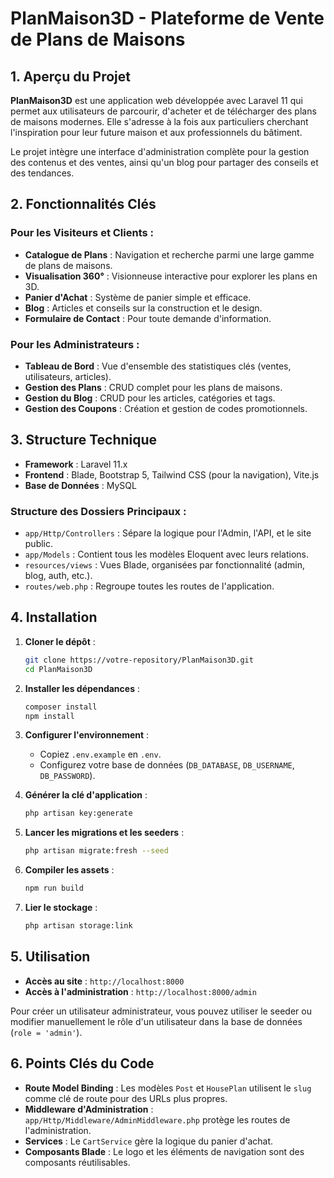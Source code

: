 # PlanMaison3D - Plateforme de Vente de Plans de Maisons

## 1. Aperçu du Projet

**PlanMaison3D** est une application web développée avec Laravel 11 qui permet aux utilisateurs de parcourir, d'acheter et de télécharger des plans de maisons modernes. Elle s'adresse à la fois aux particuliers cherchant l'inspiration pour leur future maison et aux professionnels du bâtiment.

Le projet intègre une interface d'administration complète pour la gestion des contenus et des ventes, ainsi qu'un blog pour partager des conseils et des tendances.

## 2. Fonctionnalités Clés

### Pour les Visiteurs et Clients :
- **Catalogue de Plans** : Navigation et recherche parmi une large gamme de plans de maisons.
- **Visualisation 360°** : Visionneuse interactive pour explorer les plans en 3D.
- **Panier d'Achat** : Système de panier simple et efficace.
- **Blog** : Articles et conseils sur la construction et le design.
- **Formulaire de Contact** : Pour toute demande d'information.

### Pour les Administrateurs :
- **Tableau de Bord** : Vue d'ensemble des statistiques clés (ventes, utilisateurs, articles).
- **Gestion des Plans** : CRUD complet pour les plans de maisons.
- **Gestion du Blog** : CRUD pour les articles, catégories et tags.
- **Gestion des Coupons** : Création et gestion de codes promotionnels.

## 3. Structure Technique

- **Framework** : Laravel 11.x
- **Frontend** : Blade, Bootstrap 5, Tailwind CSS (pour la navigation), Vite.js
- **Base de Données** : MySQL

### Structure des Dossiers Principaux :
- `app/Http/Controllers` : Sépare la logique pour l'Admin, l'API, et le site public.
- `app/Models` : Contient tous les modèles Eloquent avec leurs relations.
- `resources/views` : Vues Blade, organisées par fonctionnalité (admin, blog, auth, etc.).
- `routes/web.php` : Regroupe toutes les routes de l'application.

## 4. Installation

1.  **Cloner le dépôt** :
    ```bash
    git clone https://votre-repository/PlanMaison3D.git
    cd PlanMaison3D
    ```

2.  **Installer les dépendances** :
    ```bash
    composer install
    npm install
    ```

3.  **Configurer l'environnement** :
    - Copiez `.env.example` en `.env`.
    - Configurez votre base de données (`DB_DATABASE`, `DB_USERNAME`, `DB_PASSWORD`).

4.  **Générer la clé d'application** :
    ```bash
    php artisan key:generate
    ```

5.  **Lancer les migrations et les seeders** :
    ```bash
    php artisan migrate:fresh --seed
    ```

6.  **Compiler les assets** :
    ```bash
    npm run build
    ```

7.  **Lier le stockage** :
    ```bash
    php artisan storage:link
    ```

## 5. Utilisation

- **Accès au site** : `http://localhost:8000`
- **Accès à l'administration** : `http://localhost:8000/admin`

Pour créer un utilisateur administrateur, vous pouvez utiliser le seeder ou modifier manuellement le rôle d'un utilisateur dans la base de données (`role = 'admin'`).

## 6. Points Clés du Code

- **Route Model Binding** : Les modèles `Post` et `HousePlan` utilisent le `slug` comme clé de route pour des URLs plus propres.
- **Middleware d'Administration** : `app/Http/Middleware/AdminMiddleware.php` protège les routes de l'administration.
- **Services** : Le `CartService` gère la logique du panier d'achat.
- **Composants Blade** : Le logo et les éléments de navigation sont des composants réutilisables.
